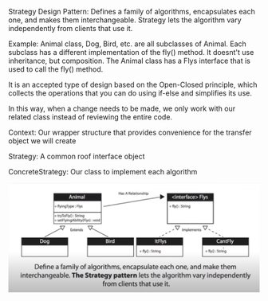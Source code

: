 Strategy Design Pattern: Defines a family of algorithms, encapsulates each one, and makes them interchangeable. 
Strategy lets the algorithm vary independently from clients that use it.

Example: Animal class, Dog, Bird, etc. are all subclasses of Animal. Each subclass has a different implementation of the fly() method.
It doesnt't use inheritance, but composition. The Animal class has a Flys interface that is used to call the fly() method.

It is an accepted type of design based on the Open-Closed principle, 
which collects the operations that you can do using if-else and 
simplifies its use.

In this way, when a change needs to be made, we only work with our 
related class instead of reviewing the entire code.

Context: Our wrapper structure that provides convenience for the 
transfer object we will create

Strategy: A common roof interface object

ConcreteStrategy: Our class to implement each algorithm

<img class="img-responsive" src="img/1.png" align="">
